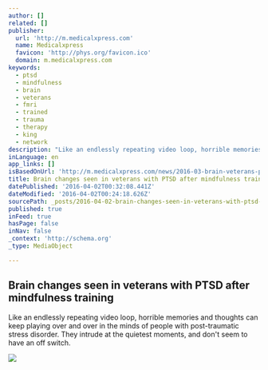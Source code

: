 ```yaml
---
author: []
related: []
publisher:
  url: 'http://m.medicalxpress.com'
  name: Medicalxpress
  favicon: 'http://phys.org/favicon.ico'
  domain: m.medicalxpress.com
keywords:
  - ptsd
  - mindfulness
  - brain
  - veterans
  - fmri
  - trained
  - trauma
  - therapy
  - king
  - network
description: "Like an endlessly repeating video loop, horrible memories and thoughts can keep playing over and over in the minds of people with post-traumatic stress disorder. They intrude at the quietest moments, and don't seem to have an off switch."
inLanguage: en
app_links: []
isBasedOnUrl: 'http://m.medicalxpress.com/news/2016-03-brain-veterans-ptsd-mindfulness.html'
title: Brain changes seen in veterans with PTSD after mindfulness training
datePublished: '2016-04-02T00:32:08.441Z'
dateModified: '2016-04-02T00:24:18.626Z'
sourcePath: _posts/2016-04-02-brain-changes-seen-in-veterans-with-ptsd-after-mindfulness-t.md
published: true
inFeed: true
hasPage: false
inNav: false
_context: 'http://schema.org'
_type: MediaObject

---
```

<article style=""><h1>Brain changes seen in veterans with PTSD after mindfulness training</h1><p>Like an endlessly repeating video loop, horrible memories and thoughts can keep playing over and over in the minds of people with post-traumatic stress disorder. They intrude at the quietest moments, and don't seem to have an off switch.</p><img src="http://img.medicalxpress.com/newman/csz/news/800/2016/brainchanges.png" /></article>